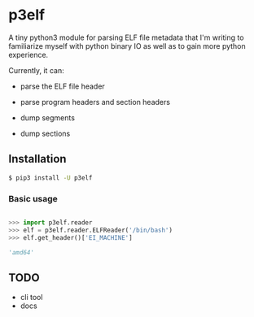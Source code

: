 # **p3elf**

A tiny python3 module for parsing ELF file metadata that I'm writing to familiarize myself with python binary IO as well as to gain more python experience.

Currently, it can: 

* parse the ELF file header

* parse program headers and section headers

* dump segments

* dump sections

## Installation

```sh
$ pip3 install -U p3elf
```

### Basic usage

```python

>>> import p3elf.reader
>>> elf = p3elf.reader.ELFReader('/bin/bash')
>>> elf.get_header()['EI_MACHINE']

'amd64'
```

## TODO
* cli tool
* docs
